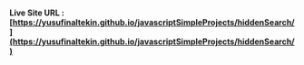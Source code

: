 #### Live Site URL : [https://yusufinaltekin.github.io/javascriptSimpleProjects/hiddenSearch/](https://yusufinaltekin.github.io/javascriptSimpleProjects/hiddenSearch/)
